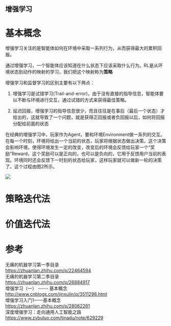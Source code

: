 增强学习
---
# 基本概念
增强学习关注的是智能体如何在环境中采取一系列行为，从而获得最大的累积回报。

通过增强学习，一个智能体应该知道在什么状态下应该采取什么行为。RL是从环境状态到动作的映射的学习，我们把这个映射称为**策略**

增强学习和监督学习的区别主要有以下两点：

1.  增强学习是试错学习(Trail-and-error)，由于没有直接的指导信息，智能体要以不断与环境进行交互，通过试错的方式来获得最佳策略。

2.  延迟回报，增强学习的指导信息很少，而且往往是在事后（最后一个状态）才给出的，这就导致了一个问题，就是获得正回报或者负回报以后，如何将回报分配给前面的状态

在经典的增强学习中，玩家作为Agent，要和环境Environment做一系列的交互。在每一个时刻，环境将给出一个当前的状态，玩家将根据状态做出决策，这个决策会影响环境，使得环境发生一定的改变，改变后的环境会反馈给玩家一个“奖励”Reward，这个奖励可以是正向的，也可以是负向的，它用于反馈用户当前的表现。环境同时还会反馈下一时刻的状态给玩家，这样玩家就可以做新一轮的决策了。这个过程由图2所示。

![](https://pic4.zhimg.com/50/v2-d00561a78b2bdb348ea7def7634a44af_hd.jpg)

# 策略迭代法

# 价值迭代法

# 参考
无痛的机器学习第一季目录  
<https://zhuanlan.zhihu.com/p/22464594>  
无痛的机器学习第二季目录  
<https://zhuanlan.zhihu.com/p/26884917>  
增强学习（一） ----- 基本概念  
<http://www.cnblogs.com/jinxulin/p/3511298.html>  
增强学习入门1——基本概念  
<https://zhuanlan.zhihu.com/p/28062261>  
深度增强学习：走向通用人工智能之路  
<https://www.zybuluo.com/tinadu/note/629229>  